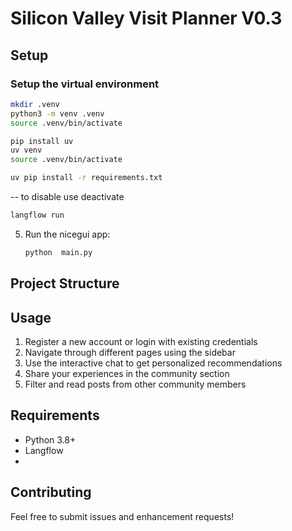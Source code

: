# Silicon Valley Visit Planner V0.3

## Setup

### Setup the virtual environment

```bash
mkdir .venv
python3 -m venv .venv
source .venv/bin/activate
```

```bash
pip install uv
uv venv
source .venv/bin/activate

uv pip install -r requirements.txt

```

-- to disable use
deactivate

```bash
langflow run
```

5. Run the nicegui app:
   ```bash
   python  main.py
   ```

## Project Structure

## Usage

1. Register a new account or login with existing credentials
2. Navigate through different pages using the sidebar
3. Use the interactive chat to get personalized recommendations
4. Share your experiences in the community section
5. Filter and read posts from other community members

## Requirements

- Python 3.8+
- Langflow
-

## Contributing

Feel free to submit issues and enhancement requests!
